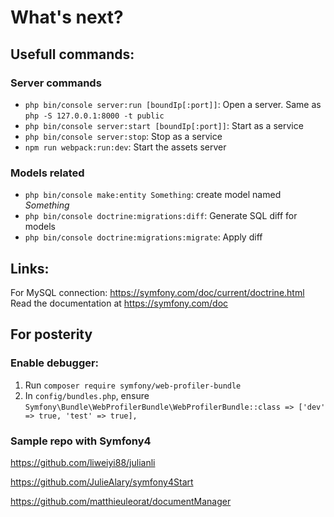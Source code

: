 # What's next?

## Usefull commands:

### Server commands

* `php bin/console server:run [boundIp[:port]]`: Open a server. Same as `php -S 127.0.0.1:8000 -t public`
* `php bin/console server:start [boundIp[:port]]`: Start as a service
* `php bin/console server:stop`: Stop as a service
* `npm run webpack:run:dev`: Start the assets server

### Models related

* `php bin/console make:entity Something`: create model named *Something*
* `php bin/console doctrine:migrations:diff`: Generate SQL diff for models
* `php bin/console doctrine:migrations:migrate`: Apply diff

## Links:

For MySQL connection: https://symfony.com/doc/current/doctrine.html
Read the documentation at https://symfony.com/doc

## For posterity

### Enable debugger:

1. Run `composer require symfony/web-profiler-bundle`
1. In `config/bundles.php`, ensure `Symfony\Bundle\WebProfilerBundle\WebProfilerBundle::class => ['dev' => true, 'test' => true],`

### Sample repo with Symfony4

https://github.com/liweiyi88/julianli

https://github.com/JulieAlary/symfony4Start

https://github.com/matthieuleorat/documentManager
